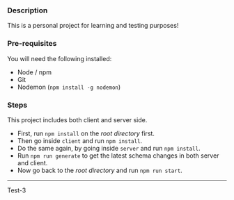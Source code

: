### Description 
This is a personal project for learning and testing purposes!

### Pre-requisites
You will need the following installed:
* Node / npm
* Git
* Nodemon (`npm install -g nodemon`)

### Steps
This project includes both client and server side.
* First, run `npm install` on the *root directory* first.
* Then go inside `client` and run `npm install`.
* Do the same again, by going inside `server` and run `npm install`.
* Run `npm run generate` to get the latest schema changes in both server and client.
* Now go back to the *root directory* and run `npm run start`.

---------------


Test-3
